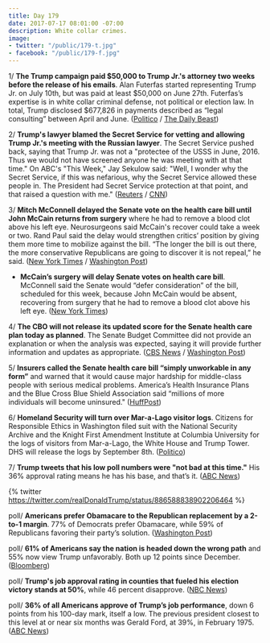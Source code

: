 ```yaml
---
title: Day 179
date: 2017-07-17 08:01:00 -07:00
description: White collar crimes.
image:
- twitter: "/public/179-t.jpg"
- facebook: "/public/179-f.jpg"
---
```


1/ **The Trump campaign paid $50,000 to Trump Jr.'s attorney two weeks before the release of his emails**. Alan Futerfas started representing Trump Jr. on July 10th, but was paid at least $50,000 on June 27th. Futerfas’s expertise is in white collar criminal defense, not political or election law. In total, Trump disclosed $677,826 in payments described as “legal consulting” between April and June. ([Politico](http://www.politico.com/story/2017/07/15/trump-campaign-paid-jr-attorney-240592) / [The Daily Beast](http://www.thedailybeast.com/trump-campaign-paid-don-jrs-lawyer-dollar50000-two-weeks-before-email-scandal))

2/ **Trump's lawyer blamed the Secret Service for vetting and allowing Trump Jr.'s meeting with the Russian lawyer**. The Secret Service pushed back, saying that Trump Jr. was not a "protectee of the USSS in June, 2016. Thus we would not have screened anyone he was meeting with at that time." On ABC's "This Week," Jay Sekulow said: "Well, I wonder why the Secret Service, if this was nefarious, why the Secret Service allowed these people in. The President had Secret Service protection at that point, and that raised a question with me." ([Reuters](https://www.reuters.com/article/us-usa-trump-russia-idUSKBN1A10Q9) / [CNN](http://www.cnn.com/2017/07/16/politics/donald-trump-jr-jay-sekulow-secret-service/index.html))

3/ **Mitch McConnell delayed the Senate vote on the health care bill until John McCain returns from surgery** where he had to remove a blood clot above his left eye. Neurosurgeons said McCain's recover could take a week or two. Rand Paul said the delay would strengthen critics’ position by giving them more time to mobilize against the bill. “The longer the bill is out there, the more conservative Republicans are going to discover it is not repeal,” he said. ([New York Times](https://www.nytimes.com/2017/07/16/health/john-mccain-blood-clot-recovery.html) / [Washington Post](https://www.washingtonpost.com/powerpost/gop-opponents-to-senate-health-care-bill-see-vote-delay-as-an-advantage/2017/07/16/3e5516fa-6a21-11e7-96ab-5f38140b38cc_story.html))

* **McCain’s surgery will delay Senate votes on health care bill**. McConnell said the Senate would “defer consideration” of the bill, scheduled for this week, because John McCain would be absent, recovering from surgery that he had to remove a blood clot above his left eye. ([New York Times](https://www.nytimes.com/2017/07/15/us/mccains-surgery-will-delay-senate-votes-on-health-care-bill.html))

4/ **The CBO will not release its updated score for the Senate health care plan today as planned**. The Senate Budget Committee did not provide an explanation or when the analysis was expected, saying it will provide further information and updates as appropriate. ([CBS News](http://www.cbsnews.com/news/no-new-cbo-score-monday-as-senate-delays-vote-on-health-care-plan/) / [Washington Post](https://www.washingtonpost.com/politics/federal_government/the-latest-cbo-delays-analysis-of-latest-health-care-bill/2017/07/16/1be9bb64-6a87-11e7-abbc-a53480672286_story.html))

5/ **Insurers called the Senate health care bill “simply unworkable in any form”** and warned that it would cause major hardship for middle-class people with serious medical problems. America’s Health Insurance Plans and the Blue Cross Blue Shield Association said “millions of more individuals will become uninsured." ([HuffPost](http://www.huffingtonpost.com/entry/senate-health-bill-insurers-unworkable_us_59697eb7e4b0d6341fe9111c))

6/ **Homeland Security will turn over Mar-a-Lago visitor logs**. Citizens for Responsible Ethics in Washington filed suit with the National Security Archive and the Knight First Amendment Institute at Columbia University for the logs of visitors from Mar-a-Lago, the White House and Trump Tower. DHS will release the logs by September 8th. ([Politico](http://www.politico.com/story/2017/07/17/trump-mar-a-lago-visitor-records-240627))

7/ **Trump tweets that his low poll numbers were "not bad at this time."** His 36% approval rating means he has his base, and that’s it. ([ABC News](http://abcnews.go.com/Politics/note-trump-reaches-low-ignore/story?id=48676351))

{% twitter https://twitter.com/realDonaldTrump/status/886588838902206464 %}

poll/ **Americans prefer Obamacare to the Republican replacement by a 2-to-1 margin**. 77% of Democrats prefer Obamacare, while 59% of Republicans favoring their party’s solution. ([Washington Post](https://www.washingtonpost.com/news/politics/wp/2017/07/16/by-a-2-to-1-margin-americans-prefer-obamacare-to-republican-replacements/))

poll/ **61% of Americans say the nation is headed down the wrong path** and 55% now view Trump unfavorably. Both up 12 points since December. ([Bloomberg](https://www.bloomberg.com/news/articles/2017-07-17/americans-feel-good-about-the-economy-not-so-good-about-trump-j57v0var))

poll/ **Trump's job approval rating in counties that fueled his election victory stands at 50%**, while 46 percent disapprove. ([NBC News](http://www.nbcnews.com/politics/first-read/trump-s-approval-stands-50-percent-counties-fueled-his-win-n783151))

poll/ **36% of all Americans approve of Trump’s job performance**, down 6 points from his 100-day mark, itself a low. The previous president closest to this level at or near six months was Gerald Ford, at 39%, in February 1975. ([ABC News](http://abcnews.go.com/Politics/months-record-low-trump-troubles-russia-health-care/story?id=48639490))
